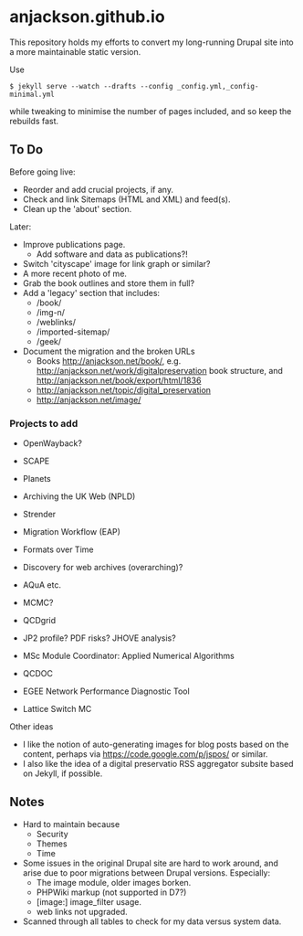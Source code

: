 anjackson.github.io
===================

This repository holds my efforts to convert my long-running Drupal site into a more maintainable static version.

Use 

    $ jekyll serve --watch --drafts --config _config.yml,_config-minimal.yml

while tweaking to minimise the number of pages included, and so keep the rebuilds fast.

To Do
-----

Before going live:

* Reorder and add crucial projects, if any.
* Check and link Sitemaps (HTML and XML) and feed(s).
* Clean up the 'about' section.

Later:

* Improve publications page.
    * Add software and data as publications?!
* Switch 'cityscape' image for link graph or similar?
* A more recent photo of me.
* Grab the book outlines and store them in full?
* Add a 'legacy' section that includes:
    * /book/
    * /img-n/
    * /weblinks/
    * /imported-sitemap/
    * /geek/
* Document the migration and the broken URLs
    * Books http://anjackson.net/book/, e.g. http://anjackson.net/work/digitalpreservation book structure, and http://anjackson.net/book/export/html/1836
    * http://anjackson.net/topic/digital_preservation
    * http://anjackson.net/image/

### Projects to add ###

* OpenWayback?

* SCAPE
* Planets
* Archiving the UK Web (NPLD)
* Strender
* Migration Workflow (EAP)
* Formats over Time
* Discovery for web archives (overarching)?
* AQuA etc.

* MCMC?
* QCDgrid
* JP2 profile? PDF risks? JHOVE analysis?
* MSc Module Coordinator: Applied Numerical Algorithms
* QCDOC
* EGEE Network Performance Diagnostic Tool
* Lattice Switch MC


Other ideas

* I like the notion of auto-generating images for blog posts based on the content, perhaps via https://code.google.com/p/jspos/ or similar.
* I also like the idea of a digital preservatio RSS aggregator subsite based on Jekyll, if possible.

Notes
-----

* Hard to maintain because
    * Security
    * Themes
    * Time
* Some issues in the original Drupal site are hard to work around, and arise due to poor migrations between Drupal versions. Especially:
    * The image module, older images borken.
    * PHPWiki markup (not supported in D7?)
    * [image:] image_filter usage.
    * web links not upgraded.
* Scanned through all tables to check for my data versus system data.
